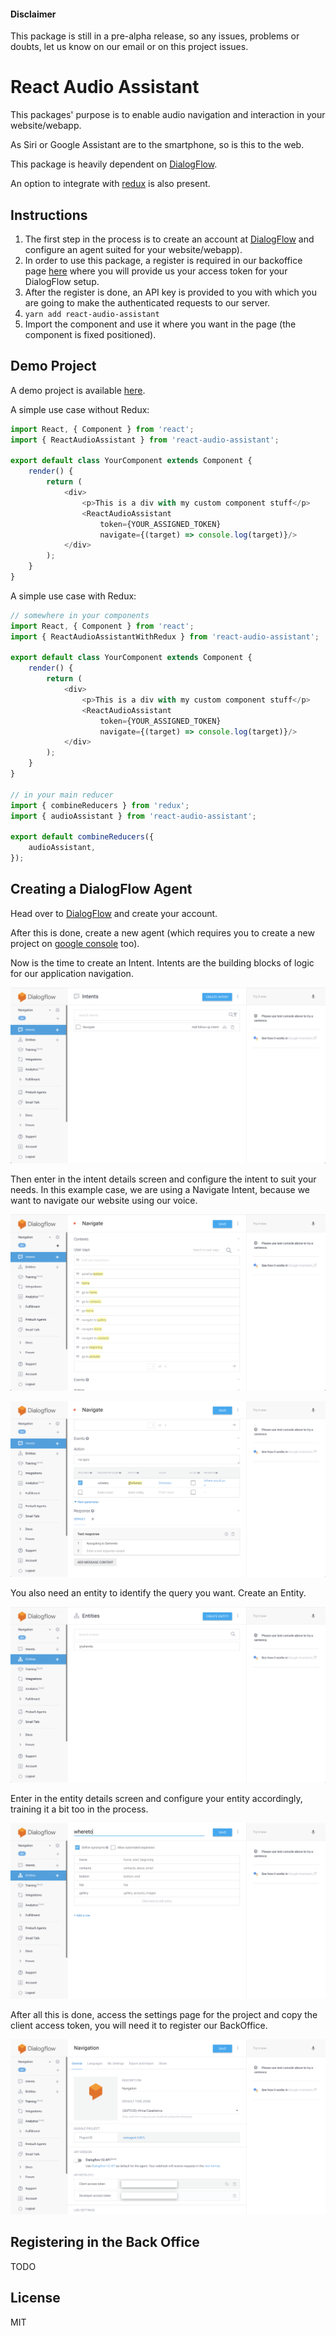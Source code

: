 #### Disclaimer
This package is still in a pre-alpha release, so any issues, problems or doubts, let us know on our email or on this project issues.

# React Audio Assistant

This packages' purpose is to enable audio navigation and interaction in your website/webapp.

As Siri or Google Assistant are to the smartphone, so is this to the web.

This package is heavily dependent on [DialogFlow](https://dialogflow.com).

An option to integrate with [redux](http://redux.js.org/) is also present.

## Instructions

1. The first step in the process is to create an account at [DialogFlow](https://dialogflow.com) and configure an agent suited for your website/webapp).
2. In order to use this package, a register is required in our backoffice page [here]() where you will provide us your access token for your DialogFlow setup.
3. After the register is done, an API key is provided to you with which you are going to make the authenticated requests to our server.
4. `yarn add react-audio-assistant`
5. Import the component and use it where you want in the page (the component is fixed positioned).

## Demo Project

A demo project is available [here](https://github.com/WebPaquitos/audio-navigation-client).

A simple use case without Redux:
```javascript
import React, { Component } from 'react';
import { ReactAudioAssistant } from 'react-audio-assistant';

export default class YourComponent extends Component {
    render() {
        return (
            <div>
                <p>This is a div with my custom component stuff</p>
                <ReactAudioAssistant
                    token={YOUR_ASSIGNED_TOKEN}
                    navigate={(target) => console.log(target)}/>
            </div>
        );
    }
}
```

A simple use case with Redux:
```javascript
// somewhere in your components
import React, { Component } from 'react';
import { ReactAudioAssistantWithRedux } from 'react-audio-assistant';

export default class YourComponent extends Component {
    render() {
        return (
            <div>
                <p>This is a div with my custom component stuff</p>
                <ReactAudioAssistant
                    token={YOUR_ASSIGNED_TOKEN}
                    navigate={(target) => console.log(target)}/>
            </div>
        );
    }
}

// in your main reducer
import { combineReducers } from 'redux';
import { audioAssistant } from 'react-audio-assistant';

export default combineReducers({
    audioAssistant,
});
```

## Creating a DialogFlow Agent

Head over to [DialogFlow](https://dialogflow.com/) and create your account.

After this is done, create a new agent (which requires you to create a new project on [google console](https://www.google.com/webmasters/tools/home?hl=en) too).

Now is the time to create an Intent. Intents are the building blocks of logic for our application navigation.

![Intent Creation](intent.png)

Then enter in the intent details screen and configure the intent to suit your needs.
In this example case, we are using a Navigate Intent, because we want to navigate our website using our voice.

![Intent Creation](intent_details.png)

![Intent Creation](intent_details_2.png)

You also need an entity to identify the query you want. Create an Entity.

![Intent Creation](entity.png)

Enter in the entity details screen and configure your entity accordingly, training it a bit too in the process.

![Intent Creation](entities_details.png)

After all this is done, access the settings page for the project and copy the client access token, you will need it to register our BackOffice.

![Intent Creation](settings.png)

## Registering in the Back Office

TODO

## License

MIT
